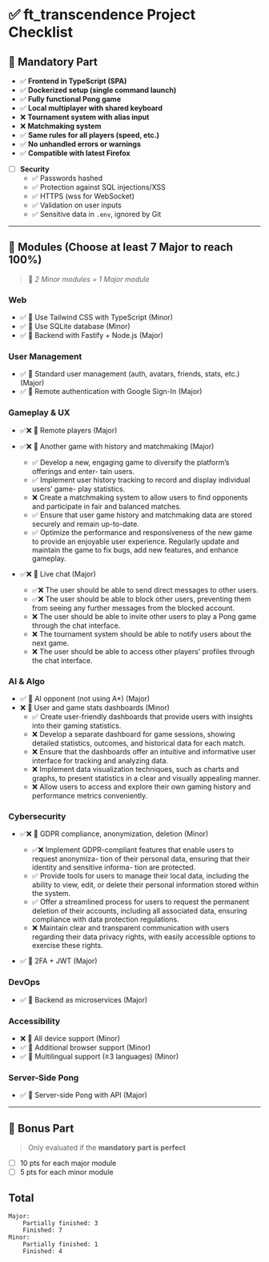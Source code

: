# ✅ ft_transcendence Project Checklist

## 📌 Mandatory Part

- ✅ **Frontend in TypeScript (SPA)**
- ✅ **Dockerized setup (single command launch)**
- ✅ **Fully functional Pong game**
- ✅ **Local multiplayer with shared keyboard**
- ❌ **Tournament system with alias input**
- ❌ **Matchmaking system**
- ✅ **Same rules for all players (speed, etc.)**
- ✅ **No unhandled errors or warnings**
- ✅ **Compatible with latest Firefox**
- [ ] **Security**
  - ✅ Passwords hashed
  - ✅ Protection against SQL injections/XSS
  - ✅ HTTPS (wss for WebSocket)
  - ✅ Validation on user inputs
  - ✅ Sensitive data in `.env`, ignored by Git

---

## 🧩 Modules (Choose at least **7 Major** to reach 100%)

> 🔸 *2 Minor modules = 1 Major module*

### Web
- ✅ 🔹 Use Tailwind CSS with TypeScript (Minor)
- ✅ 🔹 Use SQLite database (Minor)
- ✅ 🔸 Backend with Fastify + Node.js (Major)

### User Management
- ✅ 🔸 Standard user management (auth, avatars, friends, stats, etc.) (Major)
- ✅ 🔸 Remote authentication with Google Sign-In (Major)

### Gameplay & UX
- ✅❌ 🔸 Remote players (Major)
- ✅❌ 🔸 Another game with history and matchmaking (Major)
    - ✅ Develop a new, engaging game to diversify the platform’s offerings and enter-
    tain users.
    - ✅ Implement user history tracking to record and display individual users’ game-
    play statistics.
    - ❌ Create a matchmaking system to allow users to find opponents and participate
    in fair and balanced matches.
    - ✅ Ensure that user game history and matchmaking data are stored securely and
    remain up-to-date.
    - ✅ Optimize the performance and responsiveness of the new game to provide an
    enjoyable user experience. Regularly update and maintain the game to fix
    bugs, add new features, and enhance gameplay.

- ✅❌ 🔸 Live chat (Major)
    - ✅❌ The user should be able to send direct messages to other users.
    - ✅❌ The user should be able to block other users, preventing them from seeing any
    further messages from the blocked account.
    - ❌ The user should be able to invite other users to play a Pong game through the
    chat interface.
    - ❌ The tournament system should be able to notify users about the next game.
    - ❌ The user should be able to access other players’ profiles through the chat
    interface.

### AI & Algo
- ✅ 🔸 AI opponent (not using A*) (Major)
- ❌ 🔹 User and game stats dashboards (Minor)
    - ✅ Create user-friendly dashboards that provide users with insights into their
    gaming statistics.
    - ❌ Develop a separate dashboard for game sessions, showing detailed statistics,
    outcomes, and historical data for each match.
    - ❌ Ensure that the dashboards offer an intuitive and informative user interface
    for tracking and analyzing data.
    - ❌ Implement data visualization techniques, such as charts and graphs, to present
    statistics in a clear and visually appealing manner.
    - ❌ Allow users to access and explore their own gaming history and performance
    metrics conveniently.

### Cybersecurity
- ✅❌ 🔹 GDPR compliance, anonymization, deletion (Minor)
    - ✅❌ Implement GDPR-compliant features that enable users to request anonymiza-
    tion of their personal data, ensuring that their identity and sensitive informa-
    tion are protected.
    - ✅ Provide tools for users to manage their local data, including the ability to
    view, edit, or delete their personal information stored within the system.
    - ✅ Offer a streamlined process for users to request the permanent deletion of
    their accounts, including all associated data, ensuring compliance with data
    protection regulations.
    - ❌ Maintain clear and transparent communication with users regarding their data
    privacy rights, with easily accessible options to exercise these rights.

- ✅ 🔸 2FA + JWT (Major)

### DevOps
- ✅ 🔸 Backend as microservices (Major)

### Accessibility
- ❌ 🔹 All device support (Minor)
- ✅ 🔹 Additional browser support (Minor)
- ✅ 🔹 Multilingual support (≥3 languages) (Minor)

### Server-Side Pong
- ✅ 🔸 Server-side Pong with API (Major)

---

## 🎁 Bonus Part

> Only evaluated if the **mandatory part is perfect**

- [ ] 10 pts for each major module
- [ ] 5 pts for each minor module

## Total
    Major: 
        Partially finished: 3
        Finished: 7
    Minor: 
        Partially finished: 1
        Finished: 4

